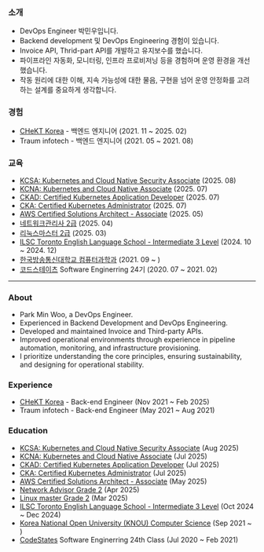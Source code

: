 ### 소개
- DevOps Engineer 박민우입니다.
- Backend development 및 DevOps Engineering 경험이 있습니다.
- Invoice API, Thrid-part API를 개발하고 유지보수를 했습니다.
- 파이프라인 자동화, 모니터링, 인프라 프로비저닝 등을 경험하며 운영 환경을 개선했습니다.
- 작동 원리에 대한 이해, 지속 가능성에 대한 물음, 구현을 넘어 운영 안정화를 고려하는 설계를 중요하게 생각합니다.

### 경험
- [CHeKT Korea](https://chekt.com) - 백엔드 엔지니어 (2021. 11 ~ 2025. 02)   
- Traum infotech - 백엔드 엔지니어 (2021. 05 ~ 2021. 08)

### 교육
- [KCSA: Kubernetes and Cloud Native Security Associate](https://www.credly.com/badges/5ca2e126-ecb4-4bf1-bec5-f5ad9c990360/public_url) (2025. 08)
- [KCNA: Kubernetes and Cloud Native Associate](https://www.credly.com/badges/8efdc3f1-1335-42c1-8d2a-1f71d8396cc9/public_url) (2025. 07)
- [CKAD: Certified Kubernetes Application Developer](https://www.credly.com/badges/9b0d551b-28d2-4325-9b6a-61f63458cea5/public_url) (2025. 07)
- [CKA: Certified Kubernetes Administrator](https://www.credly.com/badges/51753807-ae52-4657-ba3a-a0a302b7a8c4/linked_in_profile) (2025. 07)
- [AWS Certified Solutions Architect - Associate](https://www.credly.com/badges/665d81d6-eae6-4532-ab61-0aa1fdb63678/linked_in_profile) (2025. 05)
- [네트워크관리사 2급](https://www.icqa.or.kr/cn/page/network) (2025. 04)
- [리눅스마스터 2급](https://www.ihd.or.kr/introducesubject1.do) (2025. 03)
- [ILSC Toronto English Language School - Intermediate 3 Level](https://www.ilsc.com/language-schools/destinations/city/toronto) (2024. 10 ~ 2024. 12)
- [한국방송통신대학교 컴퓨터과학과](https://cs.knou.ac.kr/cs1/index.do?epTicket=LOG) (2021. 09 ~ )
- [코드스테이츠](https://www.codestates.com/) Software Enginerring 24기 (2020. 07 ~ 2021. 02)

---

### About
- Park Min Woo, a DevOps Engineer.
- Experienced in Backend Development and DevOps Engineering.
- Developed and maintained Invoice and Third-party APIs.
- Improved operational environments through experience in pipeline automation, monitoring, and infrastructure provisioning.
- I prioritize understanding the core principles, ensuring sustainability, and designing for operational stability.

### Experience
- [CHeKT Korea](https://chekt.com) - Back-end Engineer (Nov 2021 ~ Feb 2025)   
- Traum infotech - Back-end Engineer (May 2021 ~ Aug 2021)

### Education
- [KCSA: Kubernetes and Cloud Native Security Associate](https://www.credly.com/badges/5ca2e126-ecb4-4bf1-bec5-f5ad9c990360/public_url) (Aug 2025) 
- [KCNA: Kubernetes and Cloud Native Associate](https://www.credly.com/badges/8efdc3f1-1335-42c1-8d2a-1f71d8396cc9/public_url) (Jul 2025)
- [CKAD: Certified Kubernetes Application Developer](https://www.credly.com/badges/9b0d551b-28d2-4325-9b6a-61f63458cea5/public_url) (Jul 2025)
- [CKA: Certified Kubernetes Administrator](https://www.credly.com/badges/51753807-ae52-4657-ba3a-a0a302b7a8c4/linked_in_profile) (Jul 2025)
- [AWS Certified Solutions Architect - Associate](https://www.credly.com/badges/665d81d6-eae6-4532-ab61-0aa1fdb63678/linked_in_profile) (May 2025)
- [Network Advisor Grade 2](https://www.icqa.or.kr/cn/page/network) (Apr 2025)
- [Linux master Grade 2](https://www.ihd.or.kr/introducesubject1.do) (Mar 2025)
- [ILSC Toronto English Language School - Intermediate 3 Level](https://www.ilsc.com/language-schools/destinations/city/toronto) (Oct 2024 ~ Dec 2024)
- [Korea National Open University (KNOU) Computer Science](https://cs.knou.ac.kr/cs1/index.do?epTicket=LOG) (Sep 2021 ~ )
- [CodeStates](https://www.codestates.com/) Software Enginerring 24th Class (Jul 2020 ~ Feb 2021)
  
